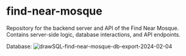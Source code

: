 # find-near-mosque
Repository for the backend server and API of the Find Near Mosque. Contains server-side logic, database interactions, and API endpoints.

Database:
![drawSQL-find-near-mosque-db-export-2024-02-04](https://github.com/Jurayevkh/find-near-mosque/assets/123798965/c116fa3d-2f36-4f49-8df9-995a9bff322b)
